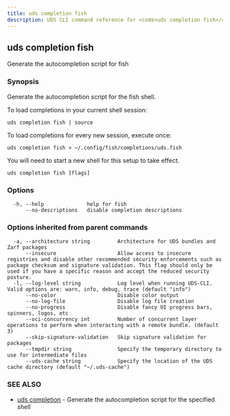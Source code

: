 ```yaml
---
title: uds completion fish
description: UDS CLI command reference for <code>uds completion fish</code>.
---
```

## uds completion fish

Generate the autocompletion script for fish

### Synopsis

Generate the autocompletion script for the fish shell.

To load completions in your current shell session:

	uds completion fish | source

To load completions for every new session, execute once:

	uds completion fish > ~/.config/fish/completions/uds.fish

You will need to start a new shell for this setup to take effect.


```
uds completion fish [flags]
```

### Options

```
  -h, --help              help for fish
      --no-descriptions   disable completion descriptions
```

### Options inherited from parent commands

```
  -a, --architecture string         Architecture for UDS bundles and Zarf packages
      --insecure                    Allow access to insecure registries and disable other recommended security enforcements such as package checksum and signature validation. This flag should only be used if you have a specific reason and accept the reduced security posture.
  -l, --log-level string            Log level when running UDS-CLI. Valid options are: warn, info, debug, trace (default "info")
      --no-color                    Disable color output
      --no-log-file                 Disable log file creation
      --no-progress                 Disable fancy UI progress bars, spinners, logos, etc
      --oci-concurrency int         Number of concurrent layer operations to perform when interacting with a remote bundle. (default 3)
      --skip-signature-validation   Skip signature validation for packages
      --tmpdir string               Specify the temporary directory to use for intermediate files
      --uds-cache string            Specify the location of the UDS cache directory (default "~/.uds-cache")
```

### SEE ALSO

* [uds completion](/reference/cli/commands/uds_completion/)	 - Generate the autocompletion script for the specified shell

